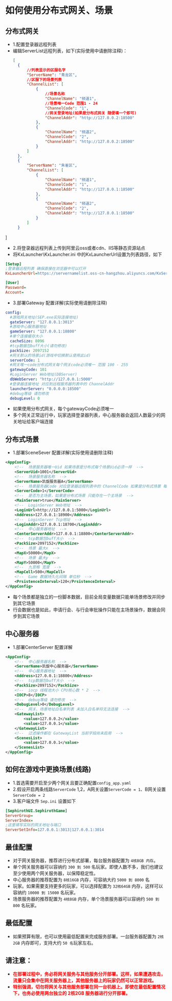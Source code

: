 # 如何使用分布式网关、场景

## 分布式网关
- 1.配置登录器远程列表
- 编辑ServerList远程列表，如下(实际使用中请删除注释)：
  ```json
  [
	{
        //列表显示的区服名字
		"ServerName": "青龙区",
        //区服下的场景列表
		"ChannelList": [
			{
                //场景名称
				"ChannelName": "频道1",
                //场景唯一Code 范围1 - 24
				"ChannelCode": "1",
                //网关登录地址(如果是分布式网关 随便填一个即可)
				"ChannelAddr": "http://127.0.0.2:18500"
			},
			{
				"ChannelName": "频道2",
				"ChannelCode": "2",
				"ChannelAddr": "http://127.0.0.2:18500"
			}
		]
	},
	{
		"ServerName": "朱雀区",
		"ChannelList": [
			{
				"ChannelName": "频道1",
				"ChannelCode": "1",
				"ChannelAddr": "http://127.0.0.1:18500"
			},
			{
				"ChannelName": "频道2",
				"ChannelCode": "2",
				"ChannelAddr": "http://127.0.0.1:18500"
			}
		]
	}
]
- 2.将登录器远程列表上传到阿里云oss或者cdn、IIS等静态资源站点
- 将KxLauncher\KxLauncher.ini 中的KxLauncherUrl设置为列表路径，如下
```ini
[Setup]
;登录器远程列表 确保直接在浏览器中可以打开
KxLauncherUrl=https://servernamelist.oss-cn-hangzhou.aliyuncs.com/KxServerList.json

[User]
Password=
Account=
```
- 3.部署Gateway 配置详解(实际使用请删除注释)
```yaml
config:
  #游戏网关地址(SEP.exe实际连接地址)
  gateServer: "127.0.0.1:3013"
  #游戏中心服务器地址
  gameServer: "127.0.0.1:18800"
  #单个连接缓存大小
  cacheSize: 8096
  #tcp数据包buff大小(请勿修改)
  packSize: 2097152
  #网关默认的场景id(游戏中切换默认使用此id)
  serverCode: 1
  #网关唯一code分布式网关每个网关code必须唯一 范围 100 - 255
  gatewayCode: 101
  #LoginServer Web地址(DBServer)
  dbWebServer: "http://127.0.0.1:5000"
  #登录器连接地址 对应到远程服务器列表中的 ChannelAddr
  launcherServer: "0.0.0.0:18500"
  #debug等级 请勿修改
  debugLevel: 0
```
- 如果使用分布式网关，每个gatewayCode必须唯一
- 多个网关正常运行中，玩家选择登录器列表，中心服务器会返回人数最少的网关地址给客户端连接

## 分布式场景
- 1.部署SceneSever 配置详解(实际使用请删除注释)
```xml
<AppConfig>
    <!--  场景服务器唯一Uid 如果场景是分布式每个场景Uid必须一样  -->
	<ServerUid>1001</ServerUid>
    <!--  场景服务器名称  -->
	<ServerName>凯旋服务器A</ServerName>
    <!--  场景服务器Code 对应登录器远程列表中的 ChannelCode 如果是分布式场景 每个场景必须唯一 范围 1-24  -->
	<ServerCode>1</ServerCode>
    <!--  是否为主场景，如果是分布式场景 只能存在一个主场景  -->
	<MainServer>true</MainServer>
    <!--  LoginServer Web地址  -->
	<LoginUrl>http://127.0.0.1:5000</LoginUrl>
	<Address>127.0.0.1:18900</Address>
    <!--  LoginServer Tcp地址  -->
	<LoginAddr>127.0.0.1:18700</LoginAddr>
    <!--  中心服务器地址  -->
	<CenterServerAddr>127.0.0.1:18800</CenterServerAddr>
    <!--  tcp数据包buff大小  -->
	<PackSize>2097152</PackSize>
    <!--  场景 最大x  -->
	<MapX>50000</MapX>
    <!--  场景 最大y  -->
	<MapY>50000</MapY>
    <!--  九宫格 宽度  -->
	<MapCell>500</MapCell>
    <!--  Game 数据持久化间隔 单位秒  -->
	<PrsistenceInterval>120</PrsistenceInterval>
</AppConfig>
```
- 每个场景都是独立的一份脚本数据，目前全局变量数据只能单场景修改并同步到其它场景
- 行会数据也是如此，申请行会、与行会审批操作只能在主场景操作，数据会同步到其它场景

## 中心服务器
- 1.部署CenterServer 配置详解
```xml
<AppConfig>
    <!--  中心服务器名称  -->
	<ServerName>凯旋中心服务器</ServerName>
    <!--  中心服务器地址  -->
	<Address>127.0.0.1:18800</Address>
    <!--  tcp数据包buff大小  -->
	<PackSize>2097152</PackSize>
    <!--  iocp 线程池大小 CPU核心数 * 2  -->
	<IOCP>8</IOCP>
    <!--  debug等级 请勿修改  -->
	<DebugLevel>0</DebugLevel>
    <!--  网关、场景地址白名单列表 未加入白名单将无法连接  -->
	<GatewayList>
		<value>127.0.0.2</value>
		<value>127.0.0.1</value>
	</GatewayList>
    <!--  过滤操作都在 GatewayList 当前字段尚未启用  -->
	<ScenesList>
		<value>127.0.0.1</value>
	</ScenesList>
</AppConfig>
```
## 如何在游戏中更换场景(线路)
- 1.首选需要开启至少两个网关且要正确配置`config_app.yaml`
- 2.假设开启两条线路`ServerCode` 1,2，A网关设置`ServerCode = 1`、B网关设置`ServerCode = 2`
- 3.客户端文件 `Sep.ini` 设置如下
```ini
[SephirothUI.SephirothGame]
ServerGroup=
ServerIndex=
;这里填写实际的网关地址与端口
ServerSetInfo=127.0.0.1:3013|127.0.0.1:3014
```
## 最佳配置
- 对于网关服务器，推荐进行分布式部署，每台服务器配置为 `4核8GB 内存`。
- 单个网关服务器可以容纳约 `300 到 500` 名玩家。即使人数不多，我们也建议至少使用两个网关服务器，以保障稳定性。
- 中心服务器的推荐配置为 `8核16GB` 内存，可容纳大约 `5000 到 8000` 名
- 玩家。如果需要支持更多的玩家，可以选择配置为 `32核64GB` 内存，这样可以容纳约 `10000 到 15000` 名玩家。
- 场景服务器的推荐配置为 `4核8GB` 内存，单个场景服务器可以容纳约 `500 到 800` 名玩家。
## 最低配置 
- 如果预算有限，也可以使用最低配置来完成服务部署。一台服务器配置为 `2核2GB` 内存即可，支持大约 `50 名`玩家左右。
## 请注意：
-  <span style="color:red; font-weight:bold;">在部署过程中，务必将网关服务与其他服务分开部署。这样，如果遭遇攻击，流量只会集中在网关服务器上，其他服务器上的玩家仍然可以正常游戏。</span>
- <span style="color:red; font-weight:bold;">特别强调，切勿将网关与其他服务部署在同一台机器上。即使在最低配置情况下，也务必使用两台独立的 2核2GB 服务器进行分开部署。</span>
